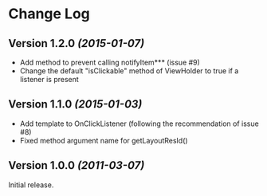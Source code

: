 Change Log
===============================================================================

Version 1.2.0 *(2015-01-07)*
----------------------------

 * Add method to prevent calling notifyItem*** (issue #9)
 * Change the default "isClickable" method of ViewHolder to true if a listener is present

Version 1.1.0 *(2015-01-03)*
----------------------------

 * Add template to OnClickListener (following the recommendation of issue #8)
 * Fixed method argument name for getLayoutResId()

Version 1.0.0 *(2011-03-07)*
----------------------------
Initial release.